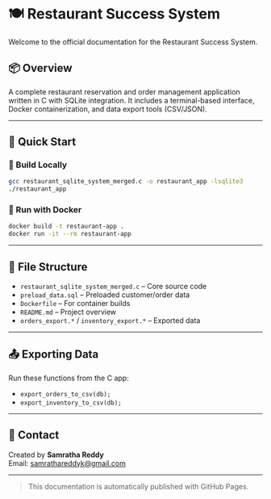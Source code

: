 
# 🍽️ Restaurant Success System

Welcome to the official documentation for the Restaurant Success System.

## 📦 Overview

A complete restaurant reservation and order management application written in C with SQLite integration. It includes a terminal-based interface, Docker containerization, and data export tools (CSV/JSON).

---

## 🚀 Quick Start

### 🔧 Build Locally
```bash
gcc restaurant_sqlite_system_merged.c -o restaurant_app -lsqlite3
./restaurant_app
```

### 🐳 Run with Docker
```bash
docker build -t restaurant-app .
docker run -it --rm restaurant-app
```

---

## 📂 File Structure

- `restaurant_sqlite_system_merged.c` – Core source code
- `preload_data.sql` – Preloaded customer/order data
- `Dockerfile` – For container builds
- `README.md` – Project overview
- `orders_export.*` / `inventory_export.*` – Exported data

---

## 📤 Exporting Data

Run these functions from the C app:
- `export_orders_to_csv(db);`
- `export_inventory_to_csv(db);`

---

## 💬 Contact

Created by **Samratha Reddy**  
Email: samrathareddyk@gmail.com

---

> This documentation is automatically published with GitHub Pages.
